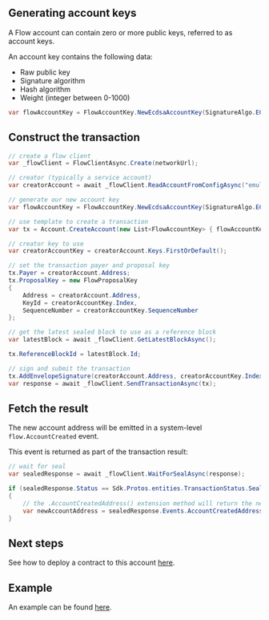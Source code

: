 ## Generating account keys

A Flow account can contain zero or more public keys, referred to as account keys.

An account key contains the following data:

- Raw public key
- Signature algorithm
- Hash algorithm
- Weight (integer between 0-1000)

```csharp
var flowAccountKey = FlowAccountKey.NewEcdsaAccountKey(SignatureAlgo.ECDSA_secp256k1, HashAlgo.SHA3_256, 1000);
```

## Construct the transaction

```csharp
// create a flow client
var _flowClient = FlowClientAsync.Create(networkUrl);

// creator (typically a service account)
var creatorAccount = await _flowClient.ReadAccountFromConfigAsync("emulator-account");

// generate our new account key
var flowAccountKey = FlowAccountKey.NewEcdsaAccountKey(SignatureAlgo.ECDSA_secp256k1, HashAlgo.SHA3_256, 1000);

// use template to create a transaction
var tx = Account.CreateAccount(new List<FlowAccountKey> { flowAccountKey }, creatorAccount.Address);                       

// creator key to use
var creatorAccountKey = creatorAccount.Keys.FirstOrDefault();

// set the transaction payer and proposal key
tx.Payer = creatorAccount.Address;
tx.ProposalKey = new FlowProposalKey
{
    Address = creatorAccount.Address,
    KeyId = creatorAccountKey.Index,
    SequenceNumber = creatorAccountKey.SequenceNumber
};

// get the latest sealed block to use as a reference block
var latestBlock = await _flowClient.GetLatestBlockAsync();

tx.ReferenceBlockId = latestBlock.Id;

// sign and submit the transaction
tx.AddEnvelopeSignature(creatorAccount.Address, creatorAccountKey.Index, creatorAccountKey.Signer);
var response = await _flowClient.SendTransactionAsync(tx);
```

## Fetch the result

The new account address will be emitted in a system-level `flow.AccountCreated` event.

This event is returned as part of the transaction result:

```csharp
// wait for seal
var sealedResponse = await _flowClient.WaitForSealAsync(response);

if (sealedResponse.Status == Sdk.Protos.entities.TransactionStatus.Sealed)
{
    // the .AccountCreatedAddress() extension method will return the newly created account address
    var newAccountAddress = sealedResponse.Events.AccountCreatedAddress();
}
```

## Next steps

See how to deploy a contract to this account [here](https://github.com/tyronbrand/flow.net/blob/main/docs/deploy-contract.md).

## Example

An example can be found [here](https://github.com/tyronbrand/flow.net/blob/main/examples/Flow.Net.Examples/CreateAccountExample.cs).
